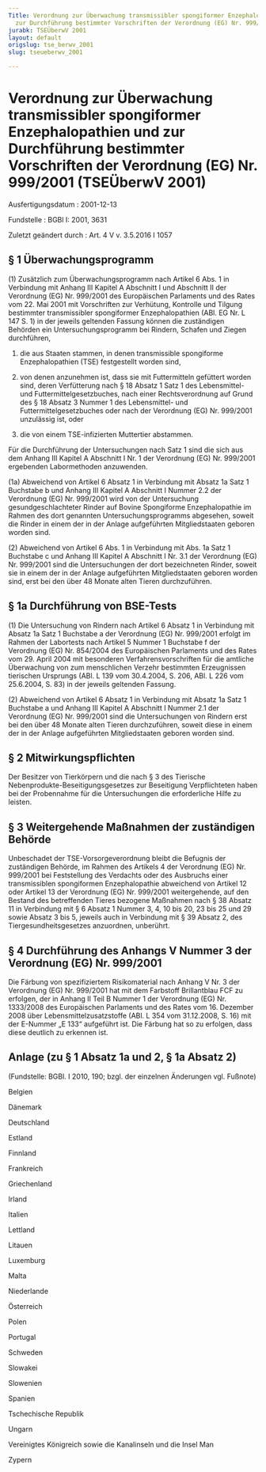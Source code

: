 ```yaml
---
Title: Verordnung zur Überwachung transmissibler spongiformer Enzephalopathien und
  zur Durchführung bestimmter Vorschriften der Verordnung (EG) Nr. 999/2001
jurabk: TSEÜberwV 2001
layout: default
origslug: tse_berwv_2001
slug: tseueberwv_2001

---
```


# Verordnung zur Überwachung transmissibler spongiformer Enzephalopathien und zur Durchführung bestimmter Vorschriften der Verordnung (EG) Nr. 999/2001 (TSEÜberwV 2001)

Ausfertigungsdatum
:   2001-12-13

Fundstelle
:   BGBl I: 2001, 3631

Zuletzt geändert durch
:   Art. 4 V v. 3.5.2016 I 1057


## § 1 Überwachungsprogramm

(1) Zusätzlich zum Überwachungsprogramm nach Artikel 6 Abs. 1 in
Verbindung mit Anhang III Kapitel A Abschnitt I und Abschnitt II der
Verordnung (EG) Nr. 999/2001 des Europäischen Parlaments und des Rates
vom 22. Mai 2001 mit Vorschriften zur Verhütung, Kontrolle und Tilgung
bestimmter transmissibler spongiformer Enzephalopathien (ABl. EG Nr. L
147 S. 1) in der jeweils geltenden Fassung können die zuständigen
Behörden ein Untersuchungsprogramm bei Rindern, Schafen und Ziegen
durchführen,

1.  die aus Staaten stammen, in denen transmissible spongiforme
    Enzephalopathien (TSE) festgestellt worden sind,


2.  von denen anzunehmen ist, dass sie mit Futtermitteln gefüttert worden
    sind, deren Verfütterung nach § 18 Absatz 1 Satz 1 des Lebensmittel-
    und Futtermittelgesetzbuches, nach einer Rechtsverordnung auf Grund
    des § 18 Absatz 3 Nummer 1 des Lebensmittel- und
    Futtermittelgesetzbuches oder nach der Verordnung (EG) Nr. 999/2001
    unzulässig ist, oder


3.  die von einem TSE-infizierten Muttertier abstammen.



Für die Durchführung der Untersuchungen nach Satz 1 sind die sich aus
dem Anhang III Kapitel A Abschnitt I Nr. 1 der Verordnung (EG) Nr.
999/2001 ergebenden Labormethoden anzuwenden.

(1a) Abweichend von Artikel 6 Absatz 1 in Verbindung mit Absatz 1a
Satz 1 Buchstabe b und Anhang III Kapitel A Abschnitt I Nummer 2.2 der
Verordnung (EG) Nr. 999/2001 wird von der Untersuchung
gesundgeschlachteter Rinder auf Bovine Spongiforme Enzephalopathie im
Rahmen des dort genannten Untersuchungsprogramms abgesehen, soweit die
Rinder in einem der in der Anlage aufgeführten Mitgliedstaaten geboren
worden sind.

(2) Abweichend von Artikel 6 Abs. 1 in Verbindung mit Abs. 1a Satz 1
Buchstabe c und Anhang III Kapitel A Abschnitt I Nr. 3.1 der
Verordnung (EG) Nr. 999/2001 sind die Untersuchungen der dort
bezeichneten Rinder, soweit sie in einem der in der Anlage
aufgeführten Mitgliedstaaten geboren worden sind, erst bei den über 48
Monate alten Tieren durchzuführen.


## § 1a Durchführung von BSE-Tests

(1) Die Untersuchung von Rindern nach Artikel 6 Absatz 1 in Verbindung
mit Absatz 1a Satz 1 Buchstabe a der Verordnung (EG) Nr. 999/2001
erfolgt im Rahmen der Labortests nach Artikel 5 Nummer 1 Buchstabe f
der Verordnung (EG) Nr. 854/2004 des Europäischen Parlaments und des
Rates vom 29. April 2004 mit besonderen Verfahrensvorschriften für die
amtliche Überwachung von zum menschlichen Verzehr bestimmten
Erzeugnissen tierischen Ursprungs (ABl. L 139 vom 30.4.2004, S. 206,
ABl. L 226 vom 25.6.2004, S. 83) in der jeweils geltenden Fassung.

(2) Abweichend von Artikel 6 Absatz 1 in Verbindung mit Absatz 1a Satz
1 Buchstabe a und Anhang III Kapitel A Abschnitt I Nummer 2.1 der
Verordnung (EG) Nr. 999/2001 sind die Untersuchungen von Rindern erst
bei den über 48 Monate alten Tieren durchzuführen, soweit diese in
einem der in der Anlage aufgeführten Mitgliedstaaten geboren worden
sind.


## § 2 Mitwirkungspflichten

Der Besitzer von Tierkörpern und die nach § 3 des Tierische
Nebenprodukte-Beseitigungsgesetzes zur Beseitigung Verpflichteten
haben bei der Probennahme für die Untersuchungen die erforderliche
Hilfe zu leisten.


## § 3 Weitergehende Maßnahmen der zuständigen Behörde

Unbeschadet der TSE-Vorsorgeverordnung bleibt die Befugnis der
zuständigen Behörde, im Rahmen des Artikels 4 der Verordnung (EG) Nr.
999/2001 bei Feststellung des Verdachts oder des Ausbruchs einer
transmissiblen spongiformen Enzephalopathie abweichend von Artikel 12
oder Artikel 13 der Verordnung (EG) Nr. 999/2001 weitergehende, auf
den Bestand des betreffenden Tieres bezogene Maßnahmen nach § 38
Absatz 11 in Verbindung mit § 6 Absatz 1 Nummer 3, 4, 10 bis 20, 23
bis 25 und 29 sowie Absatz 3 bis 5, jeweils auch in Verbindung mit §
39 Absatz 2, des Tiergesundheitsgesetzes anzuordnen, unberührt.


## § 4 Durchführung des Anhangs V Nummer 3 der Verordnung (EG) Nr. 999/2001

Die Färbung von spezifiziertem Risikomaterial nach Anhang V Nr. 3 der
Verordnung (EG) Nr. 999/2001 hat mit dem Farbstoff Brillantblau FCF zu
erfolgen, der in Anhang II Teil B Nummer 1 der Verordnung (EG) Nr.
1333/2008 des Europäischen Parlaments und des Rates vom 16. Dezember
2008 über Lebensmittelzusatzstoffe (ABl. L 354 vom 31.12.2008, S. 16)
mit der E-Nummer „E 133“ aufgeführt ist. Die Färbung hat so zu
erfolgen, dass diese deutlich zu erkennen ist.


## Anlage (zu § 1 Absatz 1a und 2, § 1a Absatz 2)

(Fundstelle: BGBl. I 2010, 190;
bzgl. der einzelnen Änderungen vgl. Fußnote)

Belgien

Dänemark

Deutschland

Estland

Finnland

Frankreich

Griechenland

Irland

Italien

Lettland

Litauen

Luxemburg

Malta

Niederlande

Österreich

Polen

Portugal

Schweden

Slowakei

Slowenien

Spanien

Tschechische Republik

Ungarn

Vereinigtes Königreich sowie die Kanalinseln und die Insel Man

Zypern

